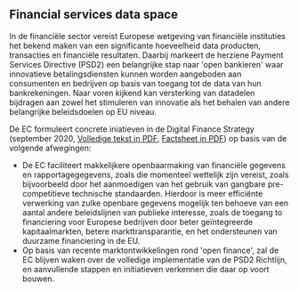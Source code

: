 ## Financial services data space

In de financiële sector vereist Europese wetgeving van financiële instituties het bekend maken van een significante hoeveelheid data producten, transacties en financiële resultaten. Daarbij markeert de herziene Payment Services Directive (PSD2) een belangrijke stap naar 'open bankieren' waar innovatieve betalingsdiensten kunnen worden aangeboden aan consumenten en bedrijven op basis van toegang tot de data van hun bankrekeningen. Naar voren kijkend kan versterking van datadelen bijdragen aan zowel het stimuleren van innovatie als het behalen van andere belangrijke beleidsdoelen op EU niveau.

De EC formuleert concrete iniatieven in de Digital Finance Strategy (september 2020, [Volledige tekst in PDF](https://eur-lex.europa.eu/legal-content/EN/TXT/PDF/?uri=CELEX:52020DC0591&from=EN), [Factsheet in PDF](https://ec.europa.eu/info/sites/default/files/business_economy_euro/banking_and_finance/200924-digital-finance-factsheet_en.pdf)) op basis van de volgende afwegingen:

* De EC faciliteert makkelijkere openbaarmaking van financiële gegevens en rapportagegegevens, zoals die momenteel wettelijk zijn vereist, zoals bijvoorbeeld door het aanmoedigen van het gebruik van gangbare pre-competitieve technische standaarden. Hierdoor is meer efficiënte verwerking van zulke openbare gegevens mogelijk ten behoeve van een aantal andere beleidslijnen van publieke interesse, zoals de toegang to financiering voor Europese bedrijven door beter geïntegreerde kapitaalmarkten, betere markttransparantie, en het ondersteunen van duurzame financiering in de EU.
* Op basis van recente marktontwikkelingen rond 'open finance', zal de EC blijven waken over de volledige implementatie van de PSD2 Richtlijn, en aanvullende stappen en initiatieven verkennen die daar op voort bouwen.